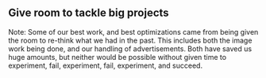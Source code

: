 ## Give room to tackle big projects

Note: Some of our best work, and best optimizations came from being given the room to re-think what we had in the past. This includes both the image work being done, and our handling of advertisements. Both have saved us huge amounts, but neither would be possible without given time to experiment, fail, experiment, fail, experiment, and succeed. 
